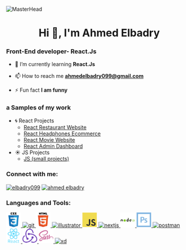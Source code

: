 ![MasterHead](https://mir-s3-cdn-cf.behance.net/project_modules/max_1200/22b22287602523.5dbd29081561d.gif)
<h1 align="center">Hi 👋, I'm Ahmed Elbadry</h1>
<h3 align="left">Front-End developer- React.Js</h3>



- 🌱 I’m currently learning **React.Js**

- 📫 How to reach me **ahmedelbadry099@gmail.com**

- ⚡ Fun fact **I am funny**

<h3 align="left">a Samples of my work</h3>
<ul>
  <li>🌀 React Projects
    
 - <a href="https://github.com/Elbadry099/React-Restaurant-Website">React Restaurant Website</a>
 - <a href="https://github.com/Elbadry099/React-Headphones-Ecommerce">React Headphones Ecommerce</a>
 - <a href="https://github.com/Elbadry099/-React-Movie-Website-">React Movie Website</a>
 - <a href="https://github.com/Elbadry099/React-Admin-Dashboard">React Admin Dashboard</a>
  
  </li>
  
  <li>☀️ JS Projects
    
 - <a href="https://github.com/Elbadry099/JS-small-projects">JS (small projects)</a>
 
  </li>
  

</ul>






<h3 align="left">Connect with me:</h3>
<p align="left">
<a href="https://twitter.com/elbadry099" target="blank"><img align="center" src="https://raw.githubusercontent.com/rahuldkjain/github-profile-readme-generator/master/src/images/icons/Social/twitter.svg" alt="elbadry099" height="30" width="40" /></a>
<a href="https://www.linkedin.com/in/ahmed-elbadry-988a20174" target="blank"><img align="center" src="https://raw.githubusercontent.com/rahuldkjain/github-profile-readme-generator/master/src/images/icons/Social/linked-in-alt.svg" alt="ahmed elbadry" height="30" width="40" /></a>
</p>

<h3 align="left">Languages and Tools:</h3>
<p align="left"> <a href="https://www.w3schools.com/css/" target="_blank" rel="noreferrer"> <img src="https://raw.githubusercontent.com/devicons/devicon/master/icons/css3/css3-original-wordmark.svg" alt="css3" width="40" height="40"/> </a> <a href="https://git-scm.com/" target="_blank" rel="noreferrer"> <img src="https://www.vectorlogo.zone/logos/git-scm/git-scm-icon.svg" alt="git" width="40" height="40"/> </a> <a href="https://www.w3.org/html/" target="_blank" rel="noreferrer"> <img src="https://raw.githubusercontent.com/devicons/devicon/master/icons/html5/html5-original-wordmark.svg" alt="html5" width="40" height="40"/> </a> <a href="https://www.adobe.com/in/products/illustrator.html" target="_blank" rel="noreferrer"> <img src="https://www.vectorlogo.zone/logos/adobe_illustrator/adobe_illustrator-icon.svg" alt="illustrator" width="40" height="40"/> </a> <a href="https://developer.mozilla.org/en-US/docs/Web/JavaScript" target="_blank" rel="noreferrer"> <img src="https://raw.githubusercontent.com/devicons/devicon/master/icons/javascript/javascript-original.svg" alt="javascript" width="40" height="40"/> </a> <a href="https://nextjs.org/" target="_blank" rel="noreferrer"> <img src="https://cdn.worldvectorlogo.com/logos/nextjs-2.svg" alt="nextjs" width="40" height="40"/> </a> <a href="https://nodejs.org" target="_blank" rel="noreferrer"> <img src="https://raw.githubusercontent.com/devicons/devicon/master/icons/nodejs/nodejs-original-wordmark.svg" alt="nodejs" width="40" height="40"/> </a> <a href="https://www.photoshop.com/en" target="_blank" rel="noreferrer"> <img src="https://raw.githubusercontent.com/devicons/devicon/master/icons/photoshop/photoshop-line.svg" alt="photoshop" width="40" height="40"/> </a> <a href="https://postman.com" target="_blank" rel="noreferrer"> <img src="https://www.vectorlogo.zone/logos/getpostman/getpostman-icon.svg" alt="postman" width="40" height="40"/> </a> <a href="https://reactjs.org/" target="_blank" rel="noreferrer"> <img src="https://raw.githubusercontent.com/devicons/devicon/master/icons/react/react-original-wordmark.svg" alt="react" width="40" height="40"/> </a> <a href="https://redux.js.org" target="_blank" rel="noreferrer"> <img src="https://raw.githubusercontent.com/devicons/devicon/master/icons/redux/redux-original.svg" alt="redux" width="40" height="40"/> </a> <a href="https://sass-lang.com" target="_blank" rel="noreferrer"> <img src="https://raw.githubusercontent.com/devicons/devicon/master/icons/sass/sass-original.svg" alt="sass" width="40" height="40"/> </a> <a href="https://www.adobe.com/products/xd.html" target="_blank" rel="noreferrer"> <img src="https://cdn.worldvectorlogo.com/logos/adobe-xd.svg" alt="xd" width="40" height="40"/> </a> </p>



